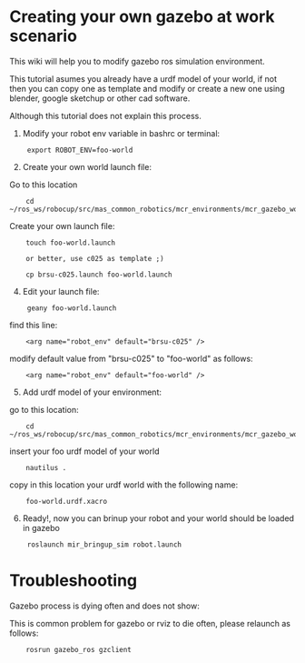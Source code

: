 Creating your own gazebo at work scenario
=========================================

This wiki will help you to modify gazebo ros simulation environment.

This tutorial asumes you already have a urdf model of your world, if not then you can copy one as 
template and modify or create a new one using blender, google sketchup or other cad software.

Although this tutorial does not explain this process.

1. Modify your robot env variable in bashrc or terminal:

		export ROBOT_ENV=foo-world

2. Create your own world launch file:

Go to this location

		cd ~/ros_ws/robocup/src/mas_common_robotics/mcr_environments/mcr_gazebo_worlds/ros/launch

Create your own launch file:

		touch foo-world.launch

		or better, use c025 as template ;)

		cp brsu-c025.launch foo-world.launch

4. Edit your launch file:

		geany foo-world.launch

find this line:

		<arg name="robot_env" default="brsu-c025" />
		
modify default value from  "brsu-c025" to "foo-world" as follows:

		<arg name="robot_env" default="foo-world" />

5. Add urdf model of your environment:

go to this location:

		cd ~/ros_ws/robocup/src/mas_common_robotics/mcr_environments/mcr_gazebo_worlds/common/worlds

insert your foo urdf model of your world

		nautilus .
		
copy in this location your urdf world with the following name:

		foo-world.urdf.xacro

6. Ready!, now you can brinup your robot and your world should be loaded in gazebo

		roslaunch mir_bringup_sim robot.launch


Troubleshooting
===============

Gazebo process is dying often and does not show:

This is common problem for gazebo or rviz to die often, please relaunch as follows:

		rosrun gazebo_ros gzclient